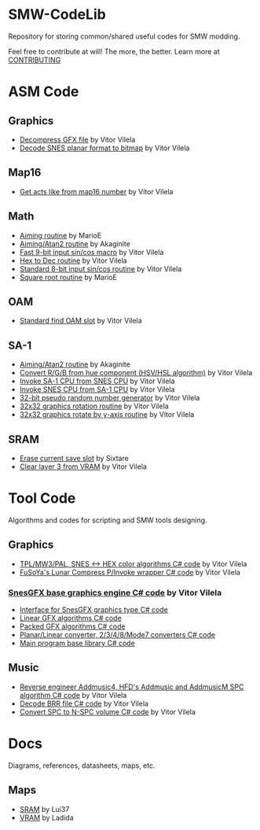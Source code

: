 # SMW-CodeLib
Repository for storing common/shared useful codes for SMW modding.

Feel free to contribute at will! The more, the better. Learn more at [CONTRIBUTING](CONTRIBUTING.md)

# ASM Code

## Graphics
- [Decompress GFX file](asm/gfx/decomp.asm) by Vitor Vilela
- [Decode SNES planar format to bitmap](asm/gfx/snes_graphics.asm) by Vitor Vilela

## Map16

- [Get acts like from map16 number](asm/map16/get_act_like.asm) by Vitor Vilela

## Math

- [Aiming routine](asm/math/aiming.asm) by MarioE
- [Aiming/Atan2 routine](asm/math/atan2.asm) by Akaginite
- [Fast 9-bit input sin/cos macro](asm/math/fast_sincos.asm) by Vitor Vilela
- [Hex to Dec routine](asm/math/hex_to_dec.asm) by Vitor Vilela
- [Standard 8-bit input sin/cos routine](asm/math/sincos.asm) by Vitor Vilela
- [Square root routine](asm/math/sqrt.asm) by MarioE

## OAM

- [Standard find OAM slot](asm/oam/find_oam.asm) by Vitor Vilela

## SA-1
- [Aiming/Atan2 routine](asm/sa1/atan2.asm) by Akaginite
- [Convert R/G/B from hue component (HSV/HSL algorithm)](asm/sa1/color.asm) by Vitor Vilela
- [Invoke SA-1 CPU from SNES CPU](asm/sa1/invoke_sa1.asm) by Vitor Vilela
- [Invoke SNES CPU from SA-1 CPU](asm/sa1/invoke_snes.asm) by Vitor Vilela
- [32-bit pseudo random number generator](asm/sa1/random.asm) by Vitor Vilela
- [32x32 graphics rotation routine](asm/sa1/rotate.asm) by Vitor Vilela
- [32x32 graphics rotate by y-axis routine](asm/sa1/rotate_yaxis.asm) by Vitor Vilela

## SRAM
- [Erase current save slot](asm/sram/erase.asm) by Sixtare
- [Clear layer 3 from VRAM](asm/vram/clear_layer3.asm) by Vitor Vilela

# Tool Code
Algorithms and codes for scripting and SMW tools designing.

## Graphics
- [TPL/MW3/PAL, SNES <-> HEX color algorithms C# code](cs/gfx/Color.cs) by Vitor Vilela
- [FuSoYa's Lunar Compress P/Invoke wrapper C# code](cs/gfx/LC.cs) by Vitor Vilela

### [SnesGFX base graphics engine C# code](cs/gfx/snesgfx) by Vitor Vilela
- [Interface for SnesGFX graphics type C# code](cs/gfx/snesgfx/IBitformat.cs)
- [Linear GFX algorithms C# code](cs/gfx/snesgfx/Linear.cs)
- [Packed GFX algorithms C# code](cs/gfx/snesgfx/Packed.cs)
- [Planar/Linear converter, 2/3/4/8/Mode7 converters C# code](cs/gfx/snesgfx/SNES.cs)
- [Main program base library C# code](cs/gfx/snesgfx/SnesGFX.cs)

## Music
- [Reverse engineer Addmusic4, HFD's Addmusic and AddmusicM SPC algorithm C# code](cs/music/AntiSPC.cs) by Vitor Vilela
- [Decode BRR file C# code](cs/music/BRR.cs) by Vitor Vilela
- [Convert SPC to N-SPC volume C# code](cs/music/VolumeCalc.cs) by Vitor Vilela

# Docs
Diagrams, references, datasheets, maps, etc.

## Maps
- [SRAM](docs/SRAM.md) by Lui37
- [VRAM](docs/VRAM.md) by Ladida
